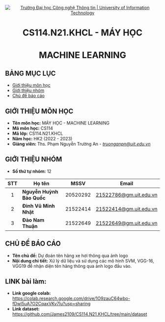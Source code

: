 <!-- Banner -->
<p align="center">
  <a href="https://www.uit.edu.vn/" title="Trường Đại học Công nghệ Thông tin" style="border: none;">
    <img src="https://i.imgur.com/WmMnSRt.png" alt="Trường Đại học Công nghệ Thông tin | University of Information Technology">
  </a>
</p>

<!-- Title -->
<h1 align="center"><b>CS114.N21.KHCL - MÁY HỌC</b></h1>
<h1 align="center"><b>MACHINE LEARNING</b></h1>

## BẢNG MỤC LỤC
* [Giới thiệu môn học](#giới-thiệu-môn-học)
* [Giới thiệu nhóm](#giới-thiệu-nhóm)
* [Chủ đề báo cáo](#chủ-đề-báo-cáo)
  
## GIỚI THIỆU MÔN HỌC
* **Tên môn học:** MÁY HỌC - MACHINE LEARNING
* **Mã môn học:** CS114
* **Mã lớp:** CS114.N21.KHCL
* **Năm học:** HK2 (2022 - 2023)
* **Giảng viên:** Ths. Phạm Nguyễn Trường An - *truonganpn@uit.edu.vn*

## GIỚI THIỆU NHÓM
* **Số thứ tự nhóm:** 12

| STT   | Họ tên                 | MSSV       | Email                  | 
| :---: | ---                    | ---        | ---                    | 
| 1     | <strong> Nguyễn Huỳnh Bảo Quốc </strong>  | 20520292   | 21522786@gm.uit.edu.vn |            
| 2     |<strong> Đinh Vũ Minh Nhật   | 21522414   | 21522414@gm.uit.edu.vn | 
| 3     | <strong>Đào Nam Thuận         | 21522649   | 21522649@gm.uit.edu.vn | 

## CHỦ ĐỀ BÁO CÁO
* **Tên chủ đề:**  Dự đoán tên hãng xe hơi thông qua ảnh logo
* **Nội dung chi tiết:** Xử lý dữ liệu và sử dụng các mô hình SVM, VGG-16, VGG19 để nhận diện tên hãng thông qua ảnh logo đầu vào.

## LINK bài làm:
* **Link google colab:**  <a href="
https://colab.research.google.com/drive/1O9zauC64wbo-fDwl5uA7O2CqaxVKv7Iu?usp=sharing">
https://colab.research.google.com/drive/1O9zauC64wbo-fDwl5uA7O2CqaxVKv7Iu?usp=sharing</a> <br>
* **Link dataset:**  <a href="
https://github.com/James2109/CS114.N21.KHCL/tree/main/dataset">
https://github.com/James2109/CS114.N21.KHCL/tree/main/dataset</a> <br>

